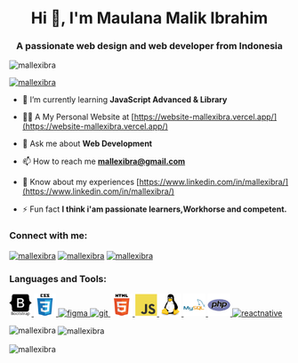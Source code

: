 <h1 align="center">Hi 👋, I'm Maulana Malik Ibrahim</h1>
<h3 align="center">A passionate web design and web developer from Indonesia</h3>

<p align="left"> <img src="https://komarev.com/ghpvc/?username=mallexibra&label=Profile%20views&color=0e75b6&style=flat" alt="mallexibra" /> </p>

<p align="left"> <a href="https://github.com/ryo-ma/github-profile-trophy"><img src="https://github-profile-trophy.vercel.app/?username=mallexibra" alt="mallexibra" /></a> </p>

- 🌱 I’m currently learning **JavaScript Advanced & Library**

- 👨‍💻 A My Personal Website at [https://website-mallexibra.vercel.app/](https://website-mallexibra.vercel.app/)

- 💬 Ask me about **Web Development**

- 📫 How to reach me **mallexibra@gmail.com**

- 📄 Know about my experiences [https://www.linkedin.com/in/mallexibra/](https://www.linkedin.com/in/mallexibra/)

- ⚡ Fun fact **I think i'am passionate learners,Workhorse and competent.**

<h3 align="left">Connect with me:</h3>
<p align="left">
<a href="https://linkedin.com/in/mallexibra" target="blank"><img align="center" src="https://raw.githubusercontent.com/rahuldkjain/github-profile-readme-generator/master/src/images/icons/Social/linked-in-alt.svg" alt="mallexibra" height="30" width="40" /></a>
<a href="https://instagram.com/mallexibra" target="blank"><img align="center" src="https://raw.githubusercontent.com/rahuldkjain/github-profile-readme-generator/master/src/images/icons/Social/instagram.svg" alt="mallexibra" height="30" width="40" /></a>
<a href="https://www.youtube.com/c/mallexibra" target="blank"><img align="center" src="https://raw.githubusercontent.com/rahuldkjain/github-profile-readme-generator/master/src/images/icons/Social/youtube.svg" alt="mallexibra" height="30" width="40" /></a>
</p>

<h3 align="left">Languages and Tools:</h3>
<p align="left"> <a href="https://getbootstrap.com" target="_blank" rel="noreferrer"> <img src="https://raw.githubusercontent.com/devicons/devicon/master/icons/bootstrap/bootstrap-plain-wordmark.svg" alt="bootstrap" width="40" height="40"/> </a> <a href="https://www.w3schools.com/css/" target="_blank" rel="noreferrer"> <img src="https://raw.githubusercontent.com/devicons/devicon/master/icons/css3/css3-original-wordmark.svg" alt="css3" width="40" height="40"/> </a> <a href="https://www.figma.com/" target="_blank" rel="noreferrer"> <img src="https://www.vectorlogo.zone/logos/figma/figma-icon.svg" alt="figma" width="40" height="40"/> </a> <a href="https://git-scm.com/" target="_blank" rel="noreferrer"> <img src="https://www.vectorlogo.zone/logos/git-scm/git-scm-icon.svg" alt="git" width="40" height="40"/> </a> <a href="https://www.w3.org/html/" target="_blank" rel="noreferrer"> <img src="https://raw.githubusercontent.com/devicons/devicon/master/icons/html5/html5-original-wordmark.svg" alt="html5" width="40" height="40"/> </a> <a href="https://developer.mozilla.org/en-US/docs/Web/JavaScript" target="_blank" rel="noreferrer"> <img src="https://raw.githubusercontent.com/devicons/devicon/master/icons/javascript/javascript-original.svg" alt="javascript" width="40" height="40"/> </a> <a href="https://www.linux.org/" target="_blank" rel="noreferrer"> <img src="https://raw.githubusercontent.com/devicons/devicon/master/icons/linux/linux-original.svg" alt="linux" width="40" height="40"/> </a> <a href="https://www.mysql.com/" target="_blank" rel="noreferrer"> <img src="https://raw.githubusercontent.com/devicons/devicon/master/icons/mysql/mysql-original-wordmark.svg" alt="mysql" width="40" height="40"/> </a> <a href="https://www.php.net" target="_blank" rel="noreferrer"> <img src="https://raw.githubusercontent.com/devicons/devicon/master/icons/php/php-original.svg" alt="php" width="40" height="40"/> </a><a href="https://reactnative.dev/" target="_blank" rel="noreferrer"> <img src="https://reactnative.dev/img/header_logo.svg" alt="reactnative" width="40" height="40"/> </a> </p>

<p><img align="left" src="https://github-readme-stats.vercel.app/api/top-langs?username=mallexibra&show_icons=true&locale=en&layout=compact" alt="mallexibra" /></p>

<p>&nbsp;<img align="center" src="https://github-readme-stats.vercel.app/api?username=mallexibra&show_icons=true&locale=en" alt="mallexibra" /></p>

<p><img align="center" src="https://github-readme-streak-stats.herokuapp.com/?user=mallexibra&" alt="mallexibra" /></p>
